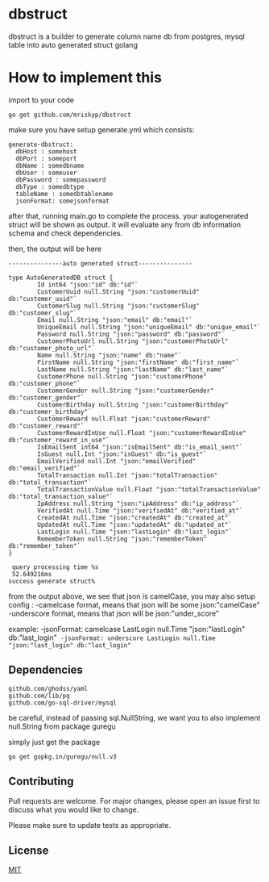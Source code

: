 # dbstruct
dbstruct is a builder to generate column name db from postgres, mysql table into auto generated struct golang

# How to implement this


import to your code
```
go get github.com/mriskyp/dbstruct
```



make sure you have setup generate.yml which consists:
```
generate-dbstruct:
  dbHost : somehost
  dbPort : someport
  dbName : somedbname
  dbUser : someuser
  dbPassword : somepassword
  dbType : somedbtype
  tableName : somedbtablename
  jsonFormat: somejsonformat
```
 
after that, running main.go to complete the process. your autogenerated struct will be shown as output.
it will evaluate any from db information schema and check dependencies.

then, the output will be here
```
---------------auto generated struct---------------

type AutoGeneratedDB struct {
        Id int64 "json:"id" db:"id"`
        CustomerUuid null.String "json:"customerUuid" db:"customer_uuid"`
        CustomerSlug null.String "json:"customerSlug" db:"customer_slug"`
        Email null.String "json:"email" db:"email"`
        UniqueEmail null.String "json:"uniqueEmail" db:"unique_email"`
        Password null.String "json:"password" db:"password"`
        CustomerPhotoUrl null.String "json:"customerPhotoUrl" db:"customer_photo_url"`
        Name null.String "json:"name" db:"name"`
        FirstName null.String "json:"firstName" db:"first_name"`
        LastName null.String "json:"lastName" db:"last_name"`
        CustomerPhone null.String "json:"customerPhone" db:"customer_phone"`
        CustomerGender null.String "json:"customerGender" db:"customer_gender"`
        CustomerBirthday null.String "json:"customerBirthday" db:"customer_birthday"`
        CustomerReward null.Float "json:"customerReward" db:"customer_reward"`
        CustomerRewardInUse null.Float "json:"customerRewardInUse" db:"customer_reward_in_use"`
        IsEmailSent int64 "json:"isEmailSent" db:"is_email_sent"`
        IsGuest null.Int "json:"isGuest" db:"is_guest"`
        EmailVerified null.Int "json:"emailVerified" db:"email_verified"`
        TotalTransaction null.Int "json:"totalTransaction" db:"total_transaction"`
        TotalTransactionValue null.Float "json:"totalTransactionValue" db:"total_transaction_value"`
        IpAddress null.String "json:"ipAddress" db:"ip_address"`
        VerifiedAt null.Time "json:"verifiedAt" db:"verified_at"`
        CreatedAt null.Time "json:"createdAt" db:"created_at"`
        UpdatedAt null.Time "json:"updatedAt" db:"updated_at"`
        LastLogin null.Time "json:"lastLogin" db:"last_login"`
        RememberToken null.String "json:"rememberToken" db:"remember_token"`
}

 query processing time %s 
 52.649216ms
success generate struct%  

```

from the output above, we see that json is camelCase, you may also setup config :
-camelcase format, means that json will be some json:"camelCase"
-underscore format, means that json will be json:"under_score"

example:
-jsonFormat: camelcase
        LastLogin null.Time "json:"lastLogin" db:"last_login"`
-jsonFormat: underscore
        LastLogin null.Time "json:"last_login" db:"last_login"`
  
## Dependencies
```
github.com/ghodss/yaml
github.com/lib/pq
github.com/go-sql-driver/mysql
```

be careful, instead of passing sql.NullString, we want you to also implement null.String from package guregu 

simply just get the package
```
go get gopkg.in/guregu/null.v3
```

## Contributing
Pull requests are welcome. For major changes, please open an issue first to discuss what you would like to change.

Please make sure to update tests as appropriate.

## License
[MIT](https://choosealicense.com/licenses/mit/)
